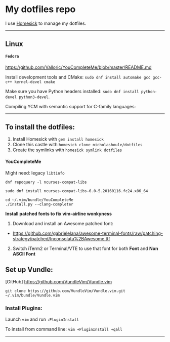 # My dotfiles repo

I use [Homesick](https://github.com/technicalpickles/homesick) to manage my dotfiles.

-----

## Linux

#### `Fedora`

https://github.com/Valloric/YouCompleteMe/blob/master/README.md

Install development tools and CMake: `sudo dnf install automake gcc gcc-c++ kernel-devel cmake`

Make sure you have Python headers installed: `sudo dnf install python-devel python3-devel`.

Compiling YCM with semantic support for C-family languages:

-----

## To install the dotfiles:
1. Install Homesick with `gem install homesick`
2. Clone this castle with `homesick clone nicholashoule/dotfiles`
3. Create the symlinks with `homesick symlink dotfiles`

#### YouCompleteMe

Might need: legacy `libtinfo`

`dnf repoquery -l ncurses-compat-libs`

`sudo dnf install ncurses-compat-libs-6.0-5.20160116.fc24.x86_64`

```
cd ~/.vim/bundle/YouCompleteMe
./install.py --clang-completer
```

**Install patched fonts to fix vim-airline wonkyness**

1. Download and install an Awesome patched font:
  - https://github.com/gabrielelana/awesome-terminal-fonts/raw/patching-strategy/patched/Inconsolata%2BAwesome.ttf
2. Switch iTerm2 or Terminal/VTE to use that font for both **Font** and **Non ASCII Font**


## Set up Vundle:

[GitHub]
https://github.com/VundleVim/Vundle.vim

```
git clone https://github.com/VundleVim/Vundle.vim.git ~/.vim/bundle/Vundle.vim
```

### Install Plugins:

Launch `vim` and run `:PluginInstall`

To install from command line: `vim +PluginInstall +qall`

-----
